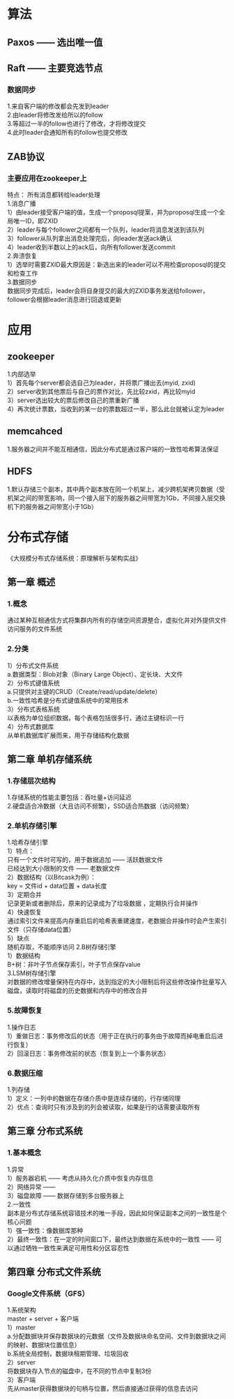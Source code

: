 # 算法
## Paxos —— 选出唯一值

## Raft —— 主要竞选节点
### 数据同步
1.来自客户端的修改都会先发到leader  
2.由leader将修改发给所以的follow  
3.等超过一半的follow也进行了修改，才将修改提交  
4.此时leader会通知所有的follow也提交修改  

## ZAB协议
### 主要应用在zookeeper上
特点：
所有消息都转给leader处理  
1.消息广播    
1）由leader接受客户端的值，生成一个proposql提案，并为proposql生成一个全局唯一ID，即ZXID  
2）leader与每个follower之间都有一个队列，leader将消息发送到该队列  
3）follower从队列拿出消息处理完后，向leader发送ack确认  
4）leader收到半数以上的ack后，向所有follower发送commit  
2.奔溃恢复  
1）选举时需要ZXID最大原因是：新选出来的leader可以不用检查proposql的提交和检查工作  
3.数据同步  
数据同步完成后，leader会将自身提交的最大的ZXID事务发送给follower，follower会根据leader消息进行回退或更新

# 应用
## zookeeper 
1.内部选举    
1）首先每个server都会选自己为leader，并将票广播出去(myid, zxid)  
2）server收到其他票后与自己的票作对比，先比较zxid，再比较myid  
3）server选出较大的票后修改自己的票重新广播  
4）再次统计票数，当收到的某一台的票数超过一半，那么此台就被认定为leader  
 
## memcahced  
1.服务器之间并不能互相通信，因此分布式是通过客户端的一致性哈希算法保证  

## HDFS 
1.默认存储三个副本，其中两个副本放在同一个机架上，减少跨机架拷贝数据（受机架之间的带宽影响，同一个接入层下的服务器之间带宽为1Gb，不同接入层交换机下的服务器之间带宽小于1Gb）  



# 分布式存储
《大规模分布式存储系统：原理解析与架构实战》
## 第一章 概述
### 1.概念  
通过某种互相通信方式将集群内所有的存储空间资源整合，虚拟化并对外提供文件访问服务的文件系统  
### 2.分类  
1）分布式文件系统  
a.数据类型：Blob对象（Binary Large Object）、定长块、大文件  
2）分布式键值系统  
a.只提供对主键的CRUD（Create/read/update/delete）  
b.一致性哈希是分布式键值系统中的常用技术  
3）分布式表格系统  
以表格为单位组织数据，每个表格包括很多行，通过主键标识一行  
4）分布式数据库  
从单机数据库扩展而来，用于存储结构化数据  
## 第二章 单机存储系统
### 1.存储层次结构
1.存储系统的性能主要包括：吞吐量+访问延迟  
2.硬盘适合冷数据（大且访问不频繁），SSD适合热数据（访问频繁）  
### 2.单机存储引擎
1.哈希存储引擎  
1）特点：  
只有一个文件时可写的，用于数据追加 —— 活跃数据文件  
已经达到大小限制的文件 —— 老数据文件  
2）数据结构（以Bitcask为例）：  
key = 文件id + data位置 + data长度  
3）定期合并  
记录更新或者删除后，原来的记录成为了垃圾数据 ，定期执行合并操作  
4）快速恢复  
通过索引文件来提高内存重启后的哈希表重建速度，老数据合并操作时会产生索引文件（只存储data位置）  
5）缺点  
随机存取，不能顺序访问
2.B树存储引擎   
1）数据结构  
B+树：非叶子节点保存索引，叶子节点保存value  
3.LSM树存储引擎  
对数据的修改增量保持在内存中，达到指定的大小限制后将这些修改操作批量写入磁盘，读取时将磁盘的历史数据和内存中的修改合并  
### 5.故障恢复
1.操作日志  
1）重做日志：事务修改后的状态（用于正在执行的事务由于故障而掉电重启后进行恢复）  
2）回滚日志：事务修改前的状态（恢复到上一个事务状态）   
### 6.数据压缩
1.列存储  
1）定义：一列中的数据在存储介质中是连续存储的，行存储同理  
2）优点：查询时只有涉及到的列会被读取，如果是行的话需要读取所有  
## 第三章 分布式系统
### 1.基本概念  
1.异常  
1）服务器宕机 —— 考虑从持久化介质中恢复内存信息  
2）网络异常 ——   
3）磁盘故障 —— 数据存储到多台服务器上  
2.一致性  
副本是分布式存储系统容错技术的唯一手段，因此如何保证副本之间的一致性是个核心问题  
1）强一致性：像数据库那种    
2）最终一致性：在一定的时间窗口下，最终达到数据在系统中的一致性 —— 可以通过牺牲一致性来满足可用性和分区容忍性    
## 第四章 分布式文件系统
### Google文件系统（GFS）
1.系统架构  
master + server + 客户端  
1）master  
a.分配数据块并保存数据块的元数据（文件及数据块命名空间、文件到数据块之间的映射、数据块位置信息）  
b.系统全局控制，数据块租期管理、垃圾回收  
2）server  
将数据块存入节点的磁盘中，在不同的节点中复制3份  
3）客户端  
先从master获得数据块的句柄与位置，然后直接通过获得的信息去访问  



